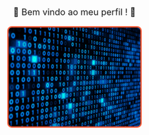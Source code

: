 <p align="center" style="font-size: 20px;">
    🎉 Bem vindo ao meu perfil ! 🎉
</p>

<div align="center">
    <img src="https://github.com/devbueno/devbueno/blob/main/matrix.gif" 
         width="300px" 
         style="border: 3px solid #ff5733; border-radius: 10px;">
</div>
